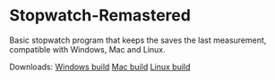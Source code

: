 # Stopwatch-Remastered
Basic stopwatch program that keeps the saves the last measurement, compatible with Windows, Mac and Linux.

Downloads:
[Windows build](https://drive.google.com/uc?export=download&id=1zRMpPEgmf8pFAGbfb0_-DaNditGqFyi7) 
[Mac build](https://drive.google.com/uc?export=download&id=1q4JwVn5NidRoJuvSgonnjCbNZYRRtEzd) 
[Linux build](https://drive.google.com/uc?export=download&id=1IBoFQVqoP3WJ4DdBBhfswqA-9tg7CgK7) 
